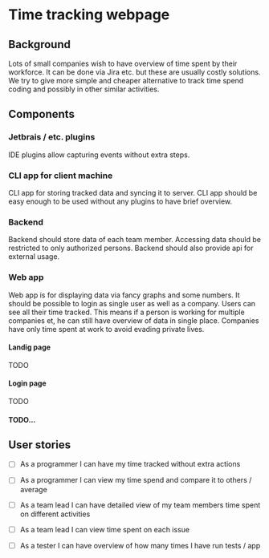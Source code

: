 # Time tracking webpage

## Background
Lots of small companies wish to have overview of time spent by their workforce.
It can be done via Jira etc. but these are usually costly solutions.
We try to give more simple and cheaper alternative to track time spend coding and possibly 
in other similar activities. 

## Components
### Jetbrais / etc. plugins
IDE plugins allow capturing events without extra steps.

### CLI app for client machine
CLI app for storing tracked data and syncing it to server.
CLI app should be easy enough to be used without any plugins to have brief overview.

### Backend
Backend should store data of each team member. Accessing data should be restricted to
only authorized persons. Backend should also provide api for external usage.

### Web app
Web app is for displaying data via fancy graphs and some numbers. 
It should be possible to login as single user as well as a company. Users can see
all their time tracked. This means if a person is working for multiple companies et, he can
still have overview of data in single place. Companies have only time spent at work to 
avoid evading private lives.
#### Landig page
TODO
#### Login page
TODO
#### TODO...
 
 ## User stories
  - [ ] As a programmer I can have my time tracked without extra actions
  - [ ] As a programmer I can view my time spend and compare it to others / average
  - [ ] As a team lead I can have detailed view of my team members time spent on different activities
  - [ ] As a team lead I can view time spent on each issue
  - [ ] As a tester I can have overview of how many times I have run tests / app
 